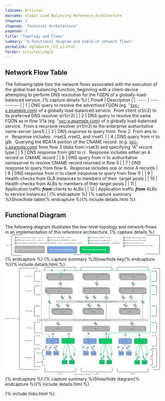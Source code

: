 ```yaml
---
libname: Articles
docname: Global Load Balancing Reference Architecture
chapnum: 2
chapnam: "Technical Architecture"
pagenum: 3
title: "Topology and Flows"
summary: "A Functional diagram and table of network flows"
permalink: dglbdarch_ch2_p3.html
folder: articles\/dglb
---
```


## Network Flow Table

The following table lists the network flows associated with the execution of the global load-balancing function, beginning with a client-device attempting to perform DNS resolution for the FQDN of a globally-load-balanced service.
{% capture details %}
| Flow# | Description |
| ----- | ----------- |
| 1 | DNS query to resolve the advertised FQDN (eg. "[svc-x.example.com](http://svc-x.example.com/ "http://svc-x.example.com")) of a globally load-balanced service.  From client (c1/c2) to its preferred DNS resolver (rr1/rr2) |
| 2 | DNS query to resolve the same FQDN as in flow 1/1a (eg. "[svc-x.example.com](http://svc-x.example.com/ "http://svc-x.example.com")) of a globally load-balanced service.  From a recursive resolver (rr1/rr2) to the enterprise authoritative name-server (ans1) |
| 3 | DNS *response* to query from  flow 2. From ans to rr.  Response includes:  rrset3, rrset2, and rrset1. |
| 4 | DNS query from rr to glb.  Querying the RDATA portion of the CNAME record  (e.g. [svc-x.example.com](http://svc-x.example.com/ "http://svc-x.example.com")) from flow 3 (data from rrset3) and specifying "A" record type |
| 5 | DNS response from glb1 to rr.  Response includes either an A record or CNAME record |
| 6 | DNS query from rr to authoritative nameserver to resolve CNAME record returned in flow 5 |
| 7 | DNS response to query from flow 6.  Response includes one or more A records |
| 8 | DNS response from rr to client (response to query from flow 1) |
| 9 | Health-checks from GLB instances to members of their  target pools |
| 10 | Health-checks from ALBs to members of their target pools |
| 11 | Application traffic ***from*** clients to ALBs |
| 12 | Application traffic ***from*** ALBs to service instances |
{% endcapture %}
{% capture summary %}Show/hide table{% endcapture %}{% include details.html %}

## Functional Diagram

The following diagram illustrates the low-level topology and network-flows in an implementation of this reference architecture.
{% capture details %}
![image](./dglb-functional-key.drawio.svg)
{% endcapture %}
{% capture summary %}Show/hide key{% endcapture %}{% include details.html %}
![image](./dglb-functional-1.drawio.svg)
{% endcapture %}
{% capture summary %}Show/hide diagram{% endcapture %}{% include details.html %}

{% include links.html %}